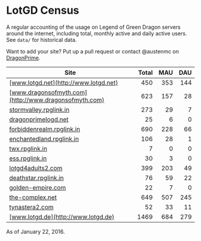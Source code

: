 # LotGD Census
A regular accounting of the usage on Legend of Green Dragon servers around the internet, including total, monthly active and daily active users. See `data/` for historical data.

Want to add your site? Put up a pull request or contact @austenmc on [DragonPrime](http://dragonprime.net).


Site | Total | MAU | DAU
--- | ---:| ---:| ---:
[www.lotgd.net](http://www.lotgd.net)|450|353|144
[www.dragonsofmyth.com](http://www.dragonsofmyth.com)|623|157|28
[stormvalley.rpglink.in](http://stormvalley.rpglink.in)|273|29|7
[dragonprimelogd.net](http://dragonprimelogd.net)|25|6|0
[forbiddenrealm.rpglink.in](http://forbiddenrealm.rpglink.in)|690|228|66
[enchantedland.rpglink.in](http://enchantedland.rpglink.in)|106|28|1
[twx.rpglink.in](http://twx.rpglink.in)|7|0|0
[ess.rpglink.in](http://ess.rpglink.in)|30|3|0
[lotgd4adults2.com](http://lotgd4adults2.com)|399|203|49
[deathstar.rpglink.in](http://deathstar.rpglink.in)|76|59|22
[golden-empire.com](http://golden-empire.com)|22|7|0
[the-complex.net](http://the-complex.net)|649|507|245
[tynastera2.com](http://tynastera2.com)|52|33|11
[www.lotgd.de](http://www.lotgd.de)|1469|684|279

As of January 22, 2016.
